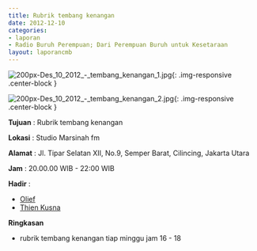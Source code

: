 ```yaml
---
title: Rubrik tembang kenangan 
date: 2012-12-10
categories:
- laporan
- Radio Buruh Perempuan; Dari Perempuan Buruh untuk Kesetaraan
layout: laporancmb
---
```



![200px-Des_10_2012_-_tembang_kenangan_1.jpg](/uploads/200px-Des_10_2012_-_tembang_kenangan_1.jpg){: .img-responsive .center-block }

![200px-Des_10_2012_-_tembang_kenangan_2.jpg](/uploads/200px-Des_10_2012_-_tembang_kenangan_2.jpg){: .img-responsive .center-block }


**Tujuan** : Rubrik tembang kenangan 

**Lokasi** : Studio Marsinah fm 

**Alamat** : Jl. Tipar Selatan XII, No.9, Semper Barat, Cilincing, Jakarta Utara 

**Jam** : 20.00.00 WIB - 22:00 WIB 

**Hadir** :
* [Olief](http://wiki.ciptamedia.org/wiki/Olief)
* [Thien Kusna](http://wiki.ciptamedia.org/wiki/Thien_Kusna)

**Ringkasan**  
* rubrik tembang kenangan tiap minggu jam 16 - 18 
